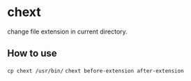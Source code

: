 # chext
change file extension in current directory.

## How to use
`cp chext /usr/bin/`
`chext before-extension after-extension`









